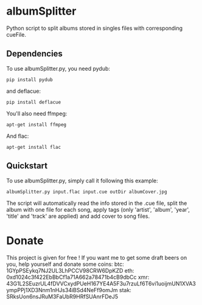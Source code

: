 # albumSplitter
Python script to split albums stored in singles files with corresponding cueFile.

## Dependencies
To use albumSplitter.py, you need pydub:

    pip install pydub

and deflacue:

    pip install deflacue

You'll also need ffmpeg:

    apt-get install ffmpeg

And flac:

    apt-get install flac

## Quickstart
To use albumSplitter.py, simply call it following this example:

    albumSplitter.py input.flac input.cue outDir albumCover.jpg

The script will automatically read the info stored in the .cue file, split the album with one file for each song, apply tags (only 'artist', 'album', 'year', 'title' and 'track' are applied) and add cover to song files.
# Donate
This project is given for free ! If you want me to get some draft beers on you, help yourself and donate some coins:
btc: 1GYpPSEykq7NJ2UL3LhPCCV98CRW6DpKZD
eth: 0xd1024c3f422EbBbCf1a71A662a78471b4cB9dbCc
xmr: 43G1L2SEuzrUL4fDVVCxydPUeH167YE4A5F3u7rzuLf6T6vi1uoijmUN1XVA3ympPPj1XD3Nnm1nHJs34iBSd4NeFf9omJm
stak: SRksUon6nsJRuM3FaUbR9HRfSUAnrFDeJ5
